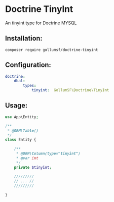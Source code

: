 # Doctrine TinyInt

An tinyint type for Doctrine MYSQL

## Installation:

```shell
composer require gollumsf/doctrine-tinyint
```

## Configuration:

```yaml
doctrine:
    dbal:
        types:
            tinyint:  GollumSF\Doctrine\TinyInt
```


## Usage:


```php
use App\Entity;

/**
 * @ORM\Table()
 */
class Entity {
	
	/**
	 * @ORM\Column(type="tinyint")
	 * @var int
	 */
	private $tinyint;
	
	/////////
	// ... //
	/////////
	
}
```
